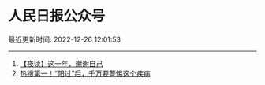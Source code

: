# 人民日报公众号

最近更新时间: 2022-12-26 12:01:53

--- 
1. [【夜读】这一年，谢谢自己](https://mp.weixin.qq.com/s/t8qK7nnn_tCb3VmJcmzjVA) 
2. [热搜第一！“阳过”后，千万要警惕这个疾病](https://mp.weixin.qq.com/s/wtDwp2O4lX82pvzedqHu-A) 
